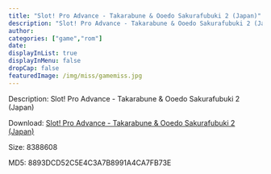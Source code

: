 ```yaml
---
title: "Slot! Pro Advance - Takarabune & Ooedo Sakurafubuki 2 (Japan)"
description: "Slot! Pro Advance - Takarabune & Ooedo Sakurafubuki 2 (Japan)"
author: 
categories: ["game","rom"]
date: 
displayInList: true
displayInMenu: false
dropCap: false
featuredImage: /img/miss/gamemiss.jpg
---
```


Description: Slot! Pro Advance - Takarabune & Ooedo Sakurafubuki 2 (Japan)

Download: <a style="text-decoration:underline;" href="https://mega.nz/#!qKQEmQJR!GQEMtKWl7cw8_sXNYBsgNfg3_rZM7ZwBqAyWbWGqNdE" target = "_blank" rel = "nofollow" > Slot! Pro Advance - Takarabune & Ooedo Sakurafubuki 2 (Japan)</a>

Size: 8388608

MD5: 8893DCD52C5E4C3A7B8991A4CA7FB73E

